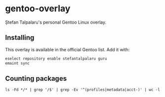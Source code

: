# gentoo-overlay

Ștefan Talpalaru's personal Gentoo Linux overlay.

## Installing

This overlay is available in the official Gentoo list. Add it with:

```bash
eselect repository enable stefantalpalaru guru
emaint sync
```

## Counting packages

`ls -Fd */* | grep '/$' | grep -Ev '^(profiles|metadata|acct-)' | wc -l`

